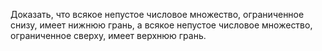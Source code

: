 Доказать, что всякое непустое числовое множество, ограниченное снизу, имеет нижнюю грань, а всякое непустое числовое множество, ограниченное сверху, имеет верхнюю грань.